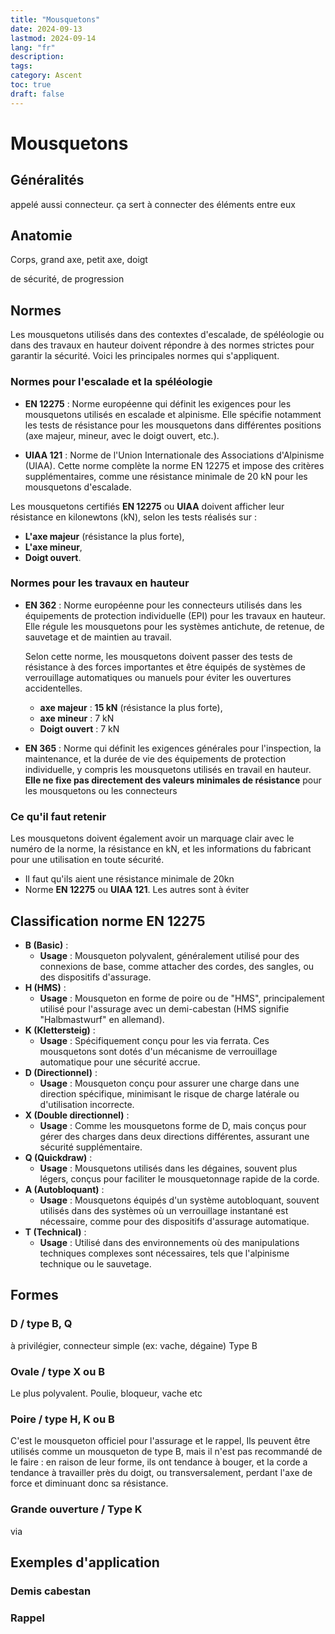```yaml
---
title: "Mousquetons"
date: 2024-09-13
lastmod: 2024-09-14
lang: "fr"
description:
tags:
category: Ascent
toc: true
draft: false
---
```


# Mousquetons

## Généralités

appelé aussi connecteur. ça sert à connecter des éléments entre eux

## Anatomie

Corps, grand axe, petit axe, doigt

de sécurité, de progression

## Normes 

Les mousquetons utilisés dans des contextes d'escalade, de spéléologie ou dans des travaux en hauteur doivent répondre à des normes strictes pour garantir la sécurité. Voici les principales normes qui s'appliquent.

### Normes pour l'escalade et la spéléologie

- **EN 12275** : Norme européenne qui définit les exigences pour les mousquetons utilisés en escalade et alpinisme. Elle spécifie notamment les tests de résistance pour les mousquetons dans différentes positions (axe majeur, mineur, avec le doigt ouvert, etc.).
  
- **UIAA 121** : Norme de l'Union Internationale des Associations d'Alpinisme (UIAA). Cette norme complète la norme EN 12275 et impose des critères supplémentaires, comme une résistance minimale de 20 kN pour les mousquetons d'escalade.

Les mousquetons certifiés **EN 12275** ou **UIAA** doivent afficher leur résistance en kilonewtons (kN), selon les tests réalisés sur :
  - **L'axe majeur** (résistance la plus forte),
  - **L'axe mineur**,
  - **Doigt ouvert**.

### Normes pour les travaux en hauteur

- **EN 362** : Norme européenne pour les connecteurs utilisés dans les équipements de protection individuelle (EPI) pour les travaux en hauteur. Elle régule les mousquetons pour les systèmes antichute, de retenue, de sauvetage et de maintien au travail.
  
  Selon cette norme, les mousquetons doivent passer des tests de résistance à des forces importantes et être équipés de systèmes de verrouillage automatiques ou manuels pour éviter les ouvertures accidentelles.
  - **axe majeur** : **15 kN** (résistance la plus forte),
  - **axe mineur** : 7 kN
  - **Doigt ouvert** : 7 kN

- **EN 365** : Norme qui définit les exigences générales pour l'inspection, la maintenance, et la durée de vie des équipements de protection individuelle, y compris les mousquetons utilisés en travail en hauteur. **Elle ne fixe pas directement des valeurs minimales de résistance** pour les mousquetons ou les connecteurs

### Ce qu'il faut retenir

Les mousquetons doivent également avoir un marquage clair avec le numéro de la norme, la résistance en kN, et les informations du fabricant pour une utilisation en toute sécurité.
- Il faut qu'ils aient une résistance minimale de 20kn
- Norme **EN 12275** ou **UIAA 121**. Les autres sont à éviter

## Classification norme EN 12275

- **B (Basic)** :
    - **Usage** : Mousqueton polyvalent, généralement utilisé pour des connexions de base, comme attacher des cordes, des sangles, ou des dispositifs d'assurage.
- **H (HMS)** :
    - **Usage** : Mousqueton en forme de poire ou de "HMS", principalement utilisé pour l'assurage avec un demi-cabestan (HMS signifie "Halbmastwurf" en allemand).
- **K (Klettersteig)** :
    - **Usage** : Spécifiquement conçu pour les via ferrata. Ces mousquetons sont dotés d'un mécanisme de verrouillage automatique pour une sécurité accrue.
- **D (Directionnel)** :
    - **Usage** : Mousqueton conçu pour assurer une charge dans une direction spécifique, minimisant le risque de charge latérale ou d'utilisation incorrecte.
- **X (Double directionnel)** :
    - **Usage** : Comme les mousquetons forme de D, mais conçus pour gérer des charges dans deux directions différentes, assurant une sécurité supplémentaire.
- **Q (Quickdraw)** :
    - **Usage** : Mousquetons utilisés dans les dégaines, souvent plus légers, conçus pour faciliter le mousquetonnage rapide de la corde.
- **A (Autobloquant)** :
    - **Usage** : Mousquetons équipés d'un système autobloquant, souvent utilisés dans des systèmes où un verrouillage instantané est nécessaire, comme pour des dispositifs d'assurage automatique.
- **T (Technical)** :
    - **Usage** : Utilisé dans des environnements où des manipulations techniques complexes sont nécessaires, tels que l'alpinisme technique ou le sauvetage.


## Formes

### D / type B, Q
à privilégier, connecteur simple (ex: vache, dégaine)
Type B

### Ovale / type X ou B
Le plus polyvalent.
Poulie, bloqueur, vache etc

### Poire / type H, K ou B
C'est le mousqueton officiel pour l'assurage et le rappel,
Ils peuvent être utilisés comme un mousqueton de type B, mais il n'est pas recommandé de le faire : en raison de leur forme, ils ont tendance à bouger, et la corde a tendance à travailler près du doigt, ou transversalement, perdant l'axe de force et diminuant donc sa résistance.

### Grande ouverture / Type K
via

## Exemples d'application

### Demis cabestan

### Rappel
